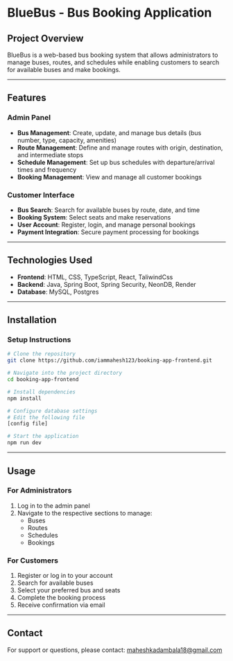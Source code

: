 # BlueBus - Bus Booking Application

## Project Overview

BlueBus is a web-based bus booking system that allows administrators to manage buses, routes, and schedules while enabling customers to search for available buses and make bookings.

---

## Features

### Admin Panel

- **Bus Management**: Create, update, and manage bus details (bus number, type, capacity, amenities)
- **Route Management**: Define and manage routes with origin, destination, and intermediate stops
- **Schedule Management**: Set up bus schedules with departure/arrival times and frequency
- **Booking Management**: View and manage all customer bookings

### Customer Interface

- **Bus Search**: Search for available buses by route, date, and time
- **Booking System**: Select seats and make reservations
- **User Account**: Register, login, and manage personal bookings
- **Payment Integration**: Secure payment processing for bookings

---

## Technologies Used

- **Frontend**: HTML, CSS, TypeScript, React, TaliwindCss
- **Backend**: Java, Spring Boot, Spring Security, NeonDB, Render
- **Database**: MySQL, Postgres

---

## Installation

### Setup Instructions

```bash
# Clone the repository
git clone https://github.com/iammahesh123/booking-app-frontend.git

# Navigate into the project directory
cd booking-app-frontend

# Install dependencies
npm install

# Configure database settings
# Edit the following file
[config file]

# Start the application
npm run dev
```

---

## Usage

### For Administrators

1. Log in to the admin panel
2. Navigate to the respective sections to manage:
   - Buses
   - Routes
   - Schedules
   - Bookings

### For Customers

1. Register or log in to your account
2. Search for available buses
3. Select your preferred bus and seats
4. Complete the booking process
5. Receive confirmation via email

---

## Contact

For support or questions, please contact: maheshkadambala18@gmail.com
